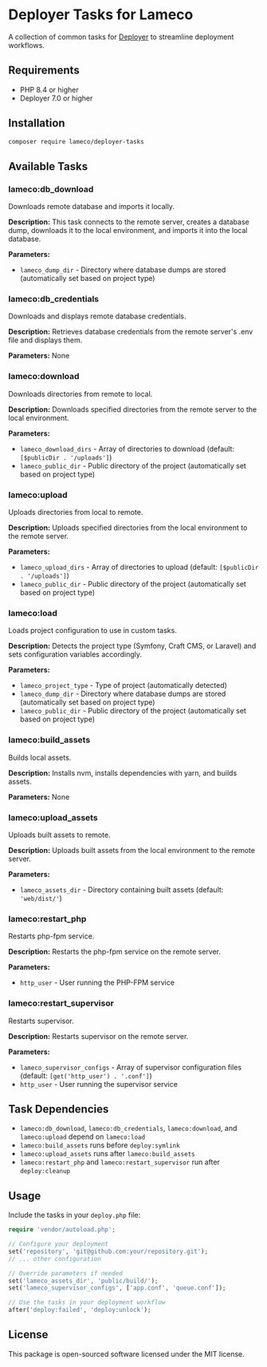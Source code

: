 # Deployer Tasks for Lameco

A collection of common tasks for [Deployer](https://deployer.org/) to streamline deployment workflows.

## Requirements

- PHP 8.4 or higher
- Deployer 7.0 or higher

## Installation

```bash
composer require lameco/deployer-tasks
```

## Available Tasks

### lameco:db_download

Downloads remote database and imports it locally.

**Description:** This task connects to the remote server, creates a database dump, downloads it to the local environment, and imports it into the local database.

**Parameters:**
- `lameco_dump_dir` - Directory where database dumps are stored (automatically set based on project type)

### lameco:db_credentials

Downloads and displays remote database credentials.

**Description:** Retrieves database credentials from the remote server's .env file and displays them.

**Parameters:** None

### lameco:download

Downloads directories from remote to local.

**Description:** Downloads specified directories from the remote server to the local environment.

**Parameters:**
- `lameco_download_dirs` - Array of directories to download (default: `[$publicDir . '/uploads']`)
- `lameco_public_dir` - Public directory of the project (automatically set based on project type)

### lameco:upload

Uploads directories from local to remote.

**Description:** Uploads specified directories from the local environment to the remote server.

**Parameters:**
- `lameco_upload_dirs` - Array of directories to upload (default: `[$publicDir . '/uploads']`)
- `lameco_public_dir` - Public directory of the project (automatically set based on project type)

### lameco:load

Loads project configuration to use in custom tasks.

**Description:** Detects the project type (Symfony, Craft CMS, or Laravel) and sets configuration variables accordingly.

**Parameters:**
- `lameco_project_type` - Type of project (automatically detected)
- `lameco_dump_dir` - Directory where database dumps are stored (automatically set based on project type)
- `lameco_public_dir` - Public directory of the project (automatically set based on project type)

### lameco:build_assets

Builds local assets.

**Description:** Installs nvm, installs dependencies with yarn, and builds assets.

**Parameters:** None

### lameco:upload_assets

Uploads built assets to remote.

**Description:** Uploads built assets from the local environment to the remote server.

**Parameters:**
- `lameco_assets_dir` - Directory containing built assets (default: `'web/dist/'`)

### lameco:restart_php

Restarts php-fpm service.

**Description:** Restarts the php-fpm service on the remote server.

**Parameters:**
- `http_user` - User running the PHP-FPM service

### lameco:restart_supervisor

Restarts supervisor.

**Description:** Restarts supervisor on the remote server.

**Parameters:**
- `lameco_supervisor_configs` - Array of supervisor configuration files (default: `[get('http_user') . '.conf']`)
- `http_user` - User running the supervisor service

## Task Dependencies

- `lameco:db_download`, `lameco:db_credentials`, `lameco:download`, and `lameco:upload` depend on `lameco:load`
- `lameco:build_assets` runs before `deploy:symlink`
- `lameco:upload_assets` runs after `lameco:build_assets`
- `lameco:restart_php` and `lameco:restart_supervisor` run after `deploy:cleanup`

## Usage

Include the tasks in your `deploy.php` file:

```php
require 'vendor/autoload.php';

// Configure your deployment
set('repository', 'git@github.com:your/repository.git');
// ... other configuration

// Override parameters if needed
set('lameco_assets_dir', 'public/build/');
set('lameco_supervisor_configs', ['app.conf', 'queue.conf']);

// Use the tasks in your deployment workflow
after('deploy:failed', 'deploy:unlock');
```

## License

This package is open-sourced software licensed under the MIT license.

